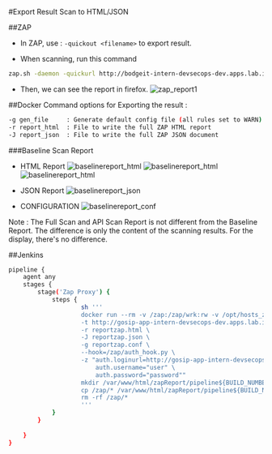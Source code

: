 #Export Result Scan to HTML/JSON

##ZAP
- In ZAP, use : ```-quickout <filename>``` to export result.

- When scanning, run this command 
```bash
zap.sh -daemon -quickurl http://bodgeit-intern-devsecops-dev.apps.lab.i3datacenter.my.id -quickout $(pwd)/report.html
```

- Then, we can see the report in firefox.
![zap_report1](../../images/zap_report1-zap_report.png)

##Docker
Command options for Exporting the result :
```bash
-g gen_file     : Generate default config file (all rules set to WARN)
-r report_html  : File to write the full ZAP HTML report
-J report_json  : File to write the full ZAP JSON document
```

###Baseline Scan Report
- HTML Report
![baselinereport_html](../../images/baselinereport_html-baselinereport-html1.png)
![baselinereport_html](../../images/baselinereport_html-baselinereport-html2.png)
![baselinereport_html](../../images/baselinereport_html-baselinereport-html3.png)

- JSON Report
![baselinereport_json](../../images/baselinereport_json-baselinereport-json.png)

- CONFIGURATION
![baselinereport_conf](../../images/baselinereport_conf-baselinereport-conf.png)

Note :
The Full Scan and API Scan Report is not different from the Baseline Report. The difference is only the content of the scanning results. For the display, there's no difference.

##Jenkins
```bash
pipeline {
    agent any
    stages {
        stage('Zap Proxy') {
            steps {
                    sh '''
                    docker run --rm -v /zap:/zap/wrk:rw -v /opt/hosts_zap:/etc/hosts -t ictu/zap2docker-weekly zap-baseline.py -I -j \
                    -t http://gosip-app-intern-devsecops-dev.apps.lab.i3datacenter.my.id/ \
                    -r reportzap.html \
                    -J reportzap.json \
                    -g reportzap.conf \
                    --hook=/zap/auth_hook.py \
                    -z "auth.loginurl=http://gosip-app-intern-devsecops-dev.apps.lab.i3datacenter.my.id/login \
                        auth.username="user" \
                        auth.password="password""
                    mkdir /var/www/html/zapReport/pipeline${BUILD_NUMBER}/                              
                    cp /zap/* /var/www/html/zapReport/pipeline${BUILD_NUMBER}/
                    rm -rf /zap/*
                    '''
            }
        }
      
    }
}
```